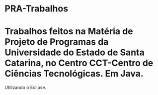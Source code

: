 # PRA-Trabalhos
# Trabalhos feitos na Matéria de Projeto de Programas da Universidade do Estado de Santa Catarina, no Centro CCT-Centro de Ciências Tecnológicas. Em Java.
Utilizando o Eclipse.
